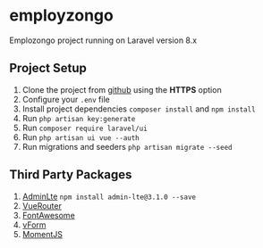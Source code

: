 # employzongo

Emplozongo project running on Laravel version 8.x

## Project Setup

1. Clone the project from [github](https://github.com/yaqoubhassan/employzongo.git) using the **HTTPS** option
2. Configure your `.env` file 
3. Install project dependencies `composer install` and `npm install`
4. Run `php artisan key:generate`
5. Run `composer require laravel/ui`
6. Run `php artisan ui vue --auth`
7. Run migrations and seeders `php artisan migrate --seed`


## Third Party Packages
1. [AdminLte](https://github.com/ColorlibHQ/AdminLTE/releases) `npm install admin-lte@3.1.0 --save`
2. [VueRouter](https://router.vuejs.org/installation.html)
3. [FontAwesome](https://fontawesome.com/v5.15/how-to-use/on-the-web/referencing-icons/basic-use)
4. [vForm](https://github.com/cretueusebiu/vform)
5. [MomentJS](https://momentjs.com)